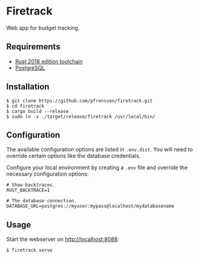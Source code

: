 Firetrack
=========

Web app for budget tracking.


Requirements
------------

* [Rust 2018 edition toolchain](https://www.rust-lang.org/tools/install)
* [PostgreSQL](https://www.postgresql.org/)


Installation
------------

```
$ git clone https://github.com/pfrenssen/firetrack.git
$ cd firetrack
$ cargo build --release
$ sudo ln -s ./target/release/firetrack /usr/local/bin/
```


Configuration
-------------

The available configuration options are listed in `.env.dist`. You will need to
override certain options like the database credentials.

Configure your local environment by creating a `.env` file and override the
necessary configuration options:

```
# Show backtraces.
RUST_BACKTRACE=1

# The database connection.
DATABASE_URL=postgres://myuser:mypass@localhost/mydatabasename
```


Usage
-----

Start the webserver on [http://localhost:8088](http://localhost:8088):

```
$ firetrack serve
```
